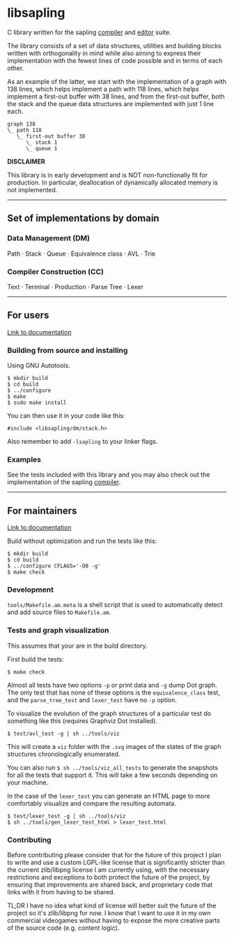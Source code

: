 # libsapling

C library written for the sapling
[compiler](https://github.com/andriybyelikov/sapling) and
[editor](https://github.com/andriybyelikov/sapling-gui) suite.

The library consists of a set of data structures, utilities and building blocks
written with orthogonality in mind while also aiming to express their implementation with the fewest lines of code possible and in terms of each
other.

As an example of the latter, we start with the implementation of a graph with
138 lines, which helps implement a path with 118 lines, which helps implement a
first-out buffer with 38 lines, and from the first-out buffer, both the stack
and the queue data structures are implemented with just 1 line each.

```
graph 138
\_ path 118
   \_ first-out buffer 38
      \_ stack 1
      \_ queue 1
```

**DISCLAIMER**

This library is in early development and is NOT non-functionally fit for
production. In particular, deallocation of dynamically allocated memory is not
implemented.

---


## Set of implementations by domain

### Data Management (DM)

Path ·
Stack ·
Queue ·
Equivalence class ·
AVL ·
Trie

### Compiler Construction (CC)

Text ·
Terminal ·
Production ·
Parse Tree ·
Lexer

---


## For users

[Link to documentation](https://andriybyelikov.github.io/libsapling/docs/users/html/index.html)

### Building from source and installing

Using GNU Autotools.

```
$ mkdir build
$ cd build
$ ../configure
$ make
$ sudo make install
```

You can then use it in your code like this:

```
#include <libsapling/dm/stack.h>
```

Also remember to add ```-lsapling``` to your linker flags.

### Examples

See the tests included with this library and you may also check out the
implementation of the sapling [compiler](https://github.com/andriybyelikov/sapling).

---

## For maintainers

[Link to documentation](https://andriybyelikov.github.io/libsapling/docs/maintainers/html/index.html)

Build without optimization and run the tests like this:

```
$ mkdir build
$ cd build
$ ../configure CFLAGS='-O0 -g'
$ make check
```

### Development

`tools/Makefile.am.meta` is a shell script that is used to automatically detect
and add source files to `Makefile.am`.

### Tests and graph visualization

This assumes that your are in the build directory.

First build the tests:

`$ make check`

Almost all tests have two options `-p` or print data and `-g` dump Dot graph.
The only test that has none of these options is the `equivalence_class` test,
and the `parse_tree_test` and `lexer_test` have no `-p` option.

To visualize the evolution of the graph structures of a particular test do
something like this (requires Graphviz Dot installed).

`$ test/avl_test -g | sh ../tools/viz`

This will create a `viz` folder with the `.svg` images of the states of the 
graph structures chronologically enumerated.

You can also run `$ sh ../tools/viz_all_tests` to generate the snapshots for
all the tests that support it. This will take a few seconds depending on your
machine.

In the case of the `lexer_test` you can generate an HTML page to more
comfortably visualize and compare the resulting automata.

```
$ test/lexer_test -g | sh ../tools/viz
$ sh ../tools/gen_lexer_test_html > lexer_test.html
```

### Contributing

Before contributing please consider that for the future of this project I plan
to write and use a custom LGPL-like license that is significantly stricter than
the current zlib/libpng license I am currently using, with the necessary
restrictions and exceptions to both protect the future of the project, by
ensuring that improvements are shared back, and proprietary code that links
with it from having to be shared.

TL;DR I have no idea what kind of license will better suit the future of the
project so it's zlib/libpng for now. I know that I want to use it in my own
commercial videogames without having to expose the more creative parts of the
source code (e.g. content logic).
